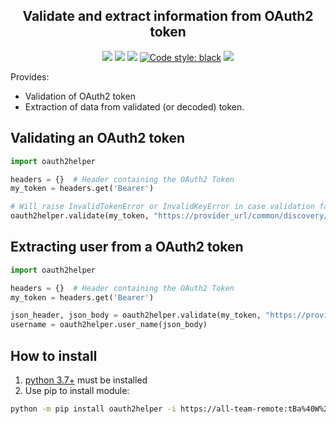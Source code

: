 <h2 align="center">Validate and extract information from OAuth2 token</h2>

<p align="center">
<a href='https://github.tools.digital.engie.com/gempy/oauth2helper/releases/latest'><img src='https://pse.tools.digital.engie.com/drm-all.gem/buildStatus/icon?job=team/oauth2helper/master&config=version'></a>
<a href='https://pse.tools.digital.engie.com/drm-all.gem/job/team/view/Python%20modules/job/oauth2helper/job/master/'><img src='https://pse.tools.digital.engie.com/drm-all.gem/buildStatus/icon?job=team/oauth2helper/master'></a>
<a href='https://pse.tools.digital.engie.com/drm-all.gem/job/team/view/Python%20modules/job/oauth2helper/job/master/cobertura/'><img src='https://pse.tools.digital.engie.com/drm-all.gem/buildStatus/icon?job=team/oauth2helper/master&config=testCoverage'></a>
<a href="https://github.com/psf/black"><img alt="Code style: black" src="https://img.shields.io/badge/code%20style-black-000000.svg"></a>
<a href='https://pse.tools.digital.engie.com/drm-all.gem/job/team/view/Python%20modules/job/oauth2helper/job/master/lastSuccessfulBuild/testReport/'><img src='https://pse.tools.digital.engie.com/drm-all.gem/buildStatus/icon?job=team/oauth2helper/master&config=testCount'></a>
</p>

Provides:

 * Validation of OAuth2 token
 * Extraction of data from validated (or decoded) token.

## Validating an OAuth2 token

```python
import oauth2helper

headers = {}  # Header containing the OAuth2 Token
my_token = headers.get('Bearer')

# Will raise InvalidTokenError or InvalidKeyError in case validation failed
oauth2helper.validate(my_token, "https://provider_url/common/discovery/keys")
```

## Extracting user from a OAuth2 token

```python
import oauth2helper

headers = {}  # Header containing the OAuth2 Token
my_token = headers.get('Bearer')

json_header, json_body = oauth2helper.validate(my_token, "https://provider_url/common/discovery/keys")
username = oauth2helper.user_name(json_body)
```

## How to install
1. [python 3.7+](https://www.python.org/downloads/) must be installed
2. Use pip to install module:
```sh
python -m pip install oauth2helper -i https://all-team-remote:tBa%40W%29tvB%5E%3C%3B2Jm3@artifactory.tools.digital.engie.com/artifactory/api/pypi/all-team-pypi-prod/simple
```
